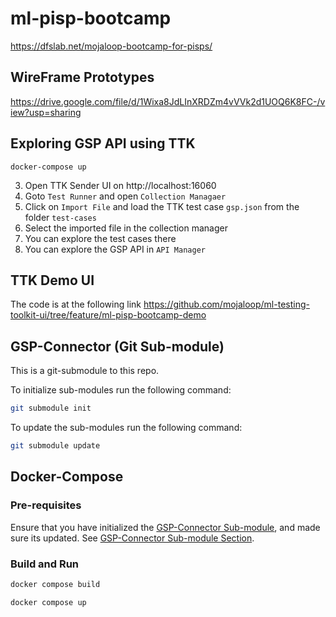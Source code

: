 # ml-pisp-bootcamp
https://dfslab.net/mojaloop-bootcamp-for-pisps/


## WireFrame Prototypes

https://drive.google.com/file/d/1Wixa8JdLInXRDZm4vVVk2d1UOQ6K8FC-/view?usp=sharing

## Exploring GSP API using TTK
```
docker-compose up
```
3. Open TTK Sender UI on http://localhost:16060
4. Goto `Test Runner` and open `Collection Managaer`
5. Click on `Import File` and load the TTK test case `gsp.json` from the folder `test-cases`
6. Select the imported file in the collection manager
7. You can explore the test cases there
8. You can explore the GSP API in `API Manager`

## TTK Demo UI

The code is at the following link
https://github.com/mojaloop/ml-testing-toolkit-ui/tree/feature/ml-pisp-bootcamp-demo

## GSP-Connector (Git Sub-module)

This is a git-submodule to this repo.

To initialize sub-modules run the following command:

```bash
git submodule init
```

To update the sub-modules run the following command:

```bash
git submodule update
```

## Docker-Compose

### Pre-requisites

Ensure that you have initialized the [GSP-Connector Sub-module](#gsp-connector-git-sub-module), and made sure its updated. See [GSP-Connector Sub-module Section](#gsp-connector-git-sub-module).

### Build and Run

```bash
docker compose build
```

```bash
docker compose up
```
